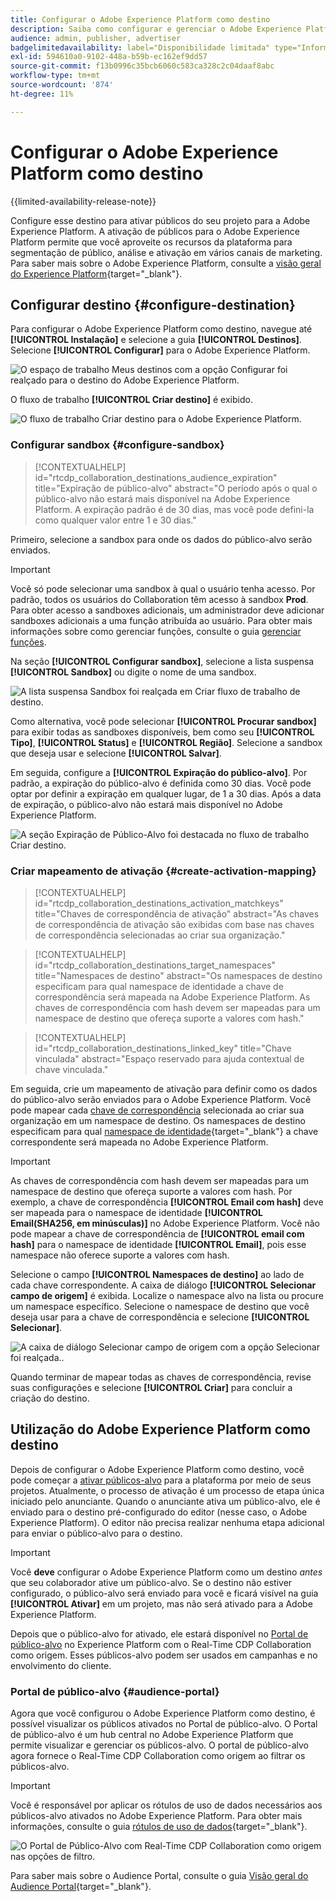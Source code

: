 ```yaml
---
title: Configurar o Adobe Experience Platform como destino
description: Saiba como configurar e gerenciar o Adobe Experience Platform como destino no Real-Time CDP Collaboration.
audience: admin, publisher, advertiser
badgelimitedavailability: label="Disponibilidade limitada" type="Informative" url="https://helpx.adobe.com/br/legal/product-descriptions/real-time-customer-data-platform-collaboration.html newtab=true"
exl-id: 594610a0-9102-448a-b59b-ec162ef9dd57
source-git-commit: f13b0996c35bcb6060c583ca328c2c04daaf8abc
workflow-type: tm+mt
source-wordcount: '874'
ht-degree: 11%

---
```


# Configurar o Adobe Experience Platform como destino

{{limited-availability-release-note}}

Configure esse destino para ativar públicos do seu projeto para a Adobe Experience Platform. A ativação de públicos para o Adobe Experience Platform permite que você aproveite os recursos da plataforma para segmentação de público, análise e ativação em vários canais de marketing. Para saber mais sobre o Adobe Experience Platform, consulte a [visão geral do Experience Platform](https://experienceleague.adobe.com/pt-br/docs/experience-platform/landing/home){target="_blank"}.

## Configurar destino {#configure-destination}

Para configurar o Adobe Experience Platform como destino, navegue até **[!UICONTROL Instalação]** e selecione a guia **[!UICONTROL Destinos]**. Selecione **[!UICONTROL Configurar]** para o Adobe Experience Platform.

![O espaço de trabalho Meus destinos com a opção Configurar foi realçado para o destino do Adobe Experience Platform.](/help/assets/destinations/adobe-experience-platform/setup-aep.png)

O fluxo de trabalho **[!UICONTROL Criar destino]** é exibido.

![O fluxo de trabalho Criar destino para o Adobe Experience Platform.](/help/assets/destinations/adobe-experience-platform/create-destination.png)

### Configurar sandbox {#configure-sandbox}

>[!CONTEXTUALHELP]
>id="rtcdp_collaboration_destinations_audience_expiration"
>title="Expiração de público-alvo"
>abstract="O período após o qual o público-alvo não estará mais disponível na Adobe Experience Platform. A expiração padrão é de 30 dias, mas você pode defini-la como qualquer valor entre 1 e 30 dias."

Primeiro, selecione a sandbox para onde os dados do público-alvo serão enviados.

>[!IMPORTANT]
>
>Você só pode selecionar uma sandbox à qual o usuário tenha acesso. Por padrão, todos os usuários do Collaboration têm acesso à sandbox **Prod**. Para obter acesso a sandboxes adicionais, um administrador deve adicionar sandboxes adicionais a uma função atribuída ao usuário. Para obter mais informações sobre como gerenciar funções, consulte o guia [gerenciar funções](../permissions/manage-roles.md).

Na seção **[!UICONTROL Configurar sandbox]**, selecione a lista suspensa **[!UICONTROL Sandbox]** ou digite o nome de uma sandbox.

![A lista suspensa Sandbox foi realçada em Criar fluxo de trabalho de destino.](/help/assets/destinations/adobe-experience-platform/select-sandbox.png)

Como alternativa, você pode selecionar **[!UICONTROL Procurar sandbox]** para exibir todas as sandboxes disponíveis, bem como seu **[!UICONTROL Tipo]**, **[!UICONTROL Status]** e **[!UICONTROL Região]**. Selecione a sandbox que deseja usar e selecione **[!UICONTROL Salvar]**.

Em seguida, configure a **[!UICONTROL Expiração do público-alvo]**. Por padrão, a expiração do público-alvo é definida como 30 dias. Você pode optar por definir a expiração em qualquer lugar, de 1 a 30 dias. Após a data de expiração, o público-alvo não estará mais disponível no Adobe Experience Platform.

![A seção Expiração de Público-Alvo foi destacada no fluxo de trabalho Criar destino.](/help/assets/destinations/adobe-experience-platform/audience-expiration.png)

### Criar mapeamento de ativação {#create-activation-mapping}

>[!CONTEXTUALHELP]
>id="rtcdp_collaboration_destinations_activation_matchkeys"
>title="Chaves de correspondência de ativação"
>abstract="As chaves de correspondência de ativação são exibidas com base nas chaves de correspondência selecionadas ao criar sua organização."

>[!CONTEXTUALHELP]
>id="rtcdp_collaboration_destinations_target_namespaces"
>title="Namespaces de destino"
>abstract="Os namespaces de destino especificam para qual namespace de identidade a chave de correspondência será mapeada na Adobe Experience Platform. As chaves de correspondência com hash devem ser mapeadas para um namespace de destino que ofereça suporte a valores com hash."

>[!CONTEXTUALHELP]
>id="rtcdp_collaboration_destinations_linked_key"
>title="Chave vinculada"
>abstract="Espaço reservado para ajuda contextual de chave vinculada."

Em seguida, crie um mapeamento de ativação para definir como os dados do público-alvo serão enviados para o Adobe Experience Platform. Você pode mapear cada [chave de correspondência](../setup/onboard-account.md#set-up-match-keys) selecionada ao criar sua organização em um namespace de destino. Os namespaces de destino especificam para qual [namespace de identidade](https://experienceleague.adobe.com/pt-br/docs/experience-platform/identity/features/namespaces#standard){target="_blank"} a chave correspondente será mapeada no Adobe Experience Platform.

>[!IMPORTANT]
>
>As chaves de correspondência com hash devem ser mapeadas para um namespace de destino que ofereça suporte a valores com hash. Por exemplo, a chave de correspondência **[!UICONTROL Email com hash]** deve ser mapeada para o namespace de identidade **[!UICONTROL Email(SHA256, em minúsculas)]** no Adobe Experience Platform. Você não pode mapear a chave de correspondência de **[!UICONTROL email com hash]** para o namespace de identidade **[!UICONTROL Email]**, pois esse namespace não oferece suporte a valores com hash.

Selecione o campo **[!UICONTROL Namespaces de destino]** ao lado de cada chave correspondente. A caixa de diálogo **[!UICONTROL Selecionar campo de origem]** é exibida. Localize o namespace alvo na lista ou procure um namespace específico. Selecione o namespace de destino que você deseja usar para a chave de correspondência e selecione **[!UICONTROL Selecionar]**.

![A caixa de diálogo Selecionar campo de origem com a opção Selecionar foi realçada..](/help/assets/destinations/adobe-experience-platform/select-target-namespace.png)

Quando terminar de mapear todas as chaves de correspondência, revise suas configurações e selecione **[!UICONTROL Criar]** para concluir a criação do destino.

## Utilização do Adobe Experience Platform como destino

Depois de configurar o Adobe Experience Platform como destino, você pode começar a [ativar públicos-alvo](../collaborate/activate.md) para a plataforma por meio de seus projetos. Atualmente, o processo de ativação é um processo de etapa única iniciado pelo anunciante. Quando o anunciante ativa um público-alvo, ele é enviado para o destino pré-configurado do editor (nesse caso, o Adobe Experience Platform). O editor não precisa realizar nenhuma etapa adicional para enviar o público-alvo para o destino.

>[!IMPORTANT]
>
>Você **deve** configurar o Adobe Experience Platform como um destino *antes* que seu colaborador ative um público-alvo. Se o destino não estiver configurado, o público-alvo será enviado para você e ficará visível na guia **[!UICONTROL Ativar]** em um projeto, mas não será ativado para a Adobe Experience Platform.

Depois que o público-alvo for ativado, ele estará disponível no [Portal de público-alvo](#audience-portal) no Experience Platform com o Real-Time CDP Collaboration como origem.  Esses públicos-alvo podem ser usados em campanhas e no envolvimento do cliente.

### Portal de público-alvo {#audience-portal}

Agora que você configurou o Adobe Experience Platform como destino, é possível visualizar os públicos ativados no Portal de público-alvo. O Portal de público-alvo é um hub central no Adobe Experience Platform que permite visualizar e gerenciar os públicos-alvo. O portal de público-alvo agora fornece o Real-Time CDP Collaboration como origem ao filtrar os públicos-alvo.

>[!IMPORTANT]
>
>Você é responsável por aplicar os rótulos de uso de dados necessários aos públicos-alvo ativados no Adobe Experience Platform. Para obter mais informações, consulte o guia [rótulos de uso de dados](https://experienceleague.adobe.com/pt-br/docs/experience-platform/data-governance/labels/overview){target="_blank"}.

![O Portal de Público-Alvo com Real-Time CDP Collaboration como origem nas opções de filtro.](/help/assets/destinations/adobe-experience-platform/audience-portal.png)

Para saber mais sobre o Audience Portal, consulte o guia [Visão geral do Audience Portal](https://experienceleague.adobe.com/pt-br/docs/experience-platform/segmentation/ui/audience-portal#manage-audiences){target="_blank"}.
